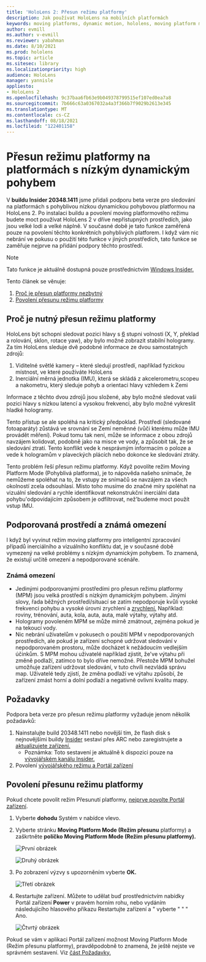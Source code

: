 ```yaml
---
title: 'HoloLens 2: Přesun režimu platformy'
description: Jak používat HoloLens na mobilních platformách
keywords: moving platforms, dynamic motion, hololens, moving platform mode
author: evmill
ms.author: v-evmill
ms.reviewer: yabahman
ms.date: 8/10/2021
ms.prod: hololens
ms.topic: article
ms.sitesec: library
ms.localizationpriority: high
audience: HoloLens
manager: yannisle
appliesto:
- HoloLens 2
ms.openlocfilehash: 9c37baa6fb63e9b049378799515ef107ed0ea7a8
ms.sourcegitcommit: 7b666c63a0367032a4a3f366b7f9029b2613e345
ms.translationtype: MT
ms.contentlocale: cs-CZ
ms.lasthandoff: 08/18/2021
ms.locfileid: "122401158"
---
```

# <a name="moving-platform-mode-on-low-dynamic-motion-moving-platforms"></a>Přesun režimu platformy na platformách s nízkým dynamickým pohybem

V **buildu Insider 20348.1411** jsme přidali podporu beta verze pro sledování na platformách s pohyblivou nízkou dynamickou pohybovou platformou na HoloLens 2. Po instalaci buildu a povolení moving platformového režimu budete moct používat HoloLens 2 v dříve nepřístupných prostředích, jako jsou velké lodi a velké náplně. V současné době je tato funkce zaměřená pouze na povolení těchto konkrétních pohyblivých platforem. I když vám nic nebrání ve pokusu o použití této funkce v jiných prostředích, tato funkce se zaměřuje nejprve na přidání podpory těchto prostředí.

> [!NOTE]
> Tato funkce je aktuálně dostupná pouze prostřednictvím [Windows Insider.](hololens-insider.md)

Tento článek se věnuje:

1. [Proč je přesun platformy nezbytný](#why-moving-platform-mode-is-necessary)
1. [Povolení přesunu režimu platformy](#enabling-moving-platform-mode)

## <a name="why-moving-platform-mode-is-necessary"></a>Proč je nutný přesun režimu platformy

HoloLens být schopni sledovat pozici hlavy s [6](https://en.wikipedia.org/wiki/Six_degrees_of_freedom) stupni volnosti (X, Y, překlad a rolování, sklon, rotace yaw), aby bylo možné zobrazit stabilní hologramy. Za tím HoloLens sleduje dvě podobné informace ze dvou samostatných zdrojů:

1. Viditelné světlé kamery – které sledují prostředí, například fyzickou místnost, ve které používáte HoloLens
1. Inerciální měrná jednotka (IMU), která se skládá z akcelerometru,scopeu a nakometru, který sleduje pohyb a orientaci hlavy vzhledem k Zemi

Informace z těchto dvou zdrojů jsou složené, aby bylo možné sledovat vaši pozici hlavy s nízkou latencí a vysokou frekvencí, aby bylo možné vykreslit hladké hologramy.

Tento přístup se ale spoléhá na kritický předpoklad. Prostředí (sledované fotoaparáty) zůstává ve srovnání se Zemí neměnné (vůči kterému může IMU provádět měření). Pokud tomu tak není, může se informace z obou zdrojů navzájem kolidovat, podobně jako na misce ve vody, a způsobit tak, že se sledování ztratí. Tento konflikt vede k nesprávným informacím o poloze a vede k hologramům v plaveckých plácích nebo dokonce ke sledování ztráty.

Tento problém řeší přesun režimu platformy. Když povolíte režim Moving Platform Mode (Pohyblivá platforma), je to nápověda našeho snímače, že nemůžeme spoléhat na to, že vstupy ze snímačů se navzájem za všech okolností zcela odsouhlasí. Místo toho musíme do značné míry spoléhat na vizuální sledování a rychle identifikovat nekonstrukční inerciální data pohybu&#39;odpovídajícím způsobem je odfiltrovat, než&#39;budeme moct použít vstup IMU.

## <a name="supported-environments-and-known-limitations"></a>Podporovaná prostředí a známá omezení

I když byl vyvinut režim moving platformy pro inteligentní zpracování případů inerciálního a vizuálního konfliktu dat, je v současné době vymezený na velké problémy s nízkým dynamickým pohybem. To znamená, že existují určitě omezení a nepodporované scénáře.

### <a name="known-limitations"></a>Známá omezení

- Jedinými podporovanými prostředími pro přesun režimu platformy (MPM) jsou velká prostředí s nízkým dynamickým pohybem. Jinými slovy, řada běžných prostředí/situací se zatím nepodporuje kvůli vysoké frekvenci pohybu a vysoké úrovni zrychlení a [zrychlení.](https://en.wikipedia.org/wiki/Jerk_(physics))  Například: roviny, trénování, auta, kola, auta, auta, malé výtahy, výtahy atd.
- Hologramy povoleném MPM se může mírně zmátnout, zejména pokud je na tekoucí vody.
- Nic nebrání uživatelům v pokusech o použití MPM v nepodporovaných prostředích, ale pokud je zařízení schopné udržovat sledování v nepodporovaném prostoru, může docházet k nežádoucím vedlejším účinkům. S MPM mohou uživatelé například zjistit, že&#39;ve výtahu při změně podlaží, zatímco to bylo dříve nemožné. Přestože MPM bohužel umožňuje zařízení udržovat sledování, v tuto chvíli nezvládá správu map. Uživatelé tedy zjistí, že změna podlaží ve výtahu způsobí, že zařízení zmást horní a dolní podlaží a negativně ovlivní kvalitu mapy.

## <a name="prerequisites"></a>Požadavky

Podpora beta verze pro přesun režimu platformy vyžaduje jenom několik požadavků:

1. Nainstalujte build 20348.1411 nebo novější tím, že flash disk s nejnovějšími buildy [Insider](hololens-insider.md#ffu-download-and-flash-directions) sestaví přes ARC nebo zaregistrujete a [aktualizujete zařízení.](hololens-insider.md#start-receiving-insider-builds)
   - Poznámka: Toto sestavení je aktuálně k dispozici pouze na [vývojářském kanálu Insider.](hololens-insider.md#start-receiving-insider-builds)
2. Povolení [vývojářského režimu a Portál zařízení](/mixed-reality/develop/platform-capabilities-and-apis/using-the-windows-device-portal)

## <a name="enabling-moving-platform-mode"></a>Povolení přesunu režimu platformy

Pokud chcete povolit režim Přesunutí platformy, [nejprve povolte Portál zařízení](/windows/mixed-reality/develop/platform-capabilities-and-apis/using-the-windows-device-portal).

1. Vyberte **dohodu** Systém v nabídce vlevo.
2. Vyberte stránku **Moving Platform Mode (Režim přesunu** platformy) a zaškrtněte **políčko Moving Platform Mode (Režim přesunu platformy).**

   ![První obrázek](.\images\moving-platform-1x.png)
 
     ![Druhý obrázek](.\images\moving-platform-2x.png)

3. Po zobrazení výzvy s upozorněním vyberte **OK.**

   ![Třetí obrázek](.\images\moving-platform-3x.png)

4. Restartujte zařízení. Můžete to udělat buď prostřednictvím nabídky Portál zařízení **Power** v pravém horním rohu, nebo vydáním následujícího hlasového příkazu Restartujte zařízení a &quot; vyberte &quot; &quot; &quot; Ano.

   ![Čtvrtý obrázek](.\images\moving-platform-4x.png)

Pokud se vám v aplikaci Portál zařízení možnost Moving Platform Mode (Režim přesunu platformy), pravděpodobně to znamená, že ještě nejste ve správném sestavení. Viz [část Požadavky.](#prerequisites)
